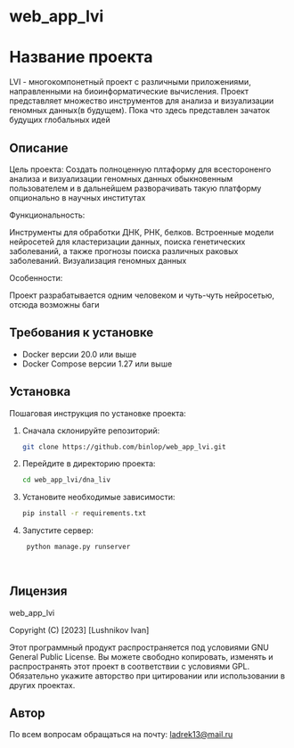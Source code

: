 # web_app_lvi

# Название проекта

LVI - многокомпонетный проект с различными приложениями, направленными на биоинформатические вычисления. Проект представляет множество инструментов для анализа и визуализации геномных данных(в будущем). Пока что здесь представлен зачаток будущих глобальных идей

## Описание

Цель проекта:
Создать полноценную плтаформу для всестороненго анализа и визуализации геномных данных обыкновенным пользователем и в дальнейшем разворачивать такую платформу опционально в научных институтах

Функциональность:

Инструменты для обработки ДНК, РНК, белков. Встроенные модели нейросетей для кластеризации данных, поиска генетических заболеваний, а также прогнозы поиска различных раковых заболеваний. Визуализация геномных данных

Особенности:

Проект разрабатывается одним человеком и чуть-чуть нейросетью, отсюда возможны баги

## Требования к установке

- Docker версии 20.0 или выше
- Docker Compose версии 1.27 или выше 

## Установка

Пошаговая инструкция по установке проекта:

1. Сначала склонируйте репозиторий:

   ```bash
   git clone https://github.com/binlop/web_app_lvi.git
   
2. Перейдите в директорию проекта:
 
   ```bash
   cd web_app_lvi/dna_liv
   
3. Установите необходимые зависимости:
 
    ```bash   
    pip install -r requirements.txt
    
4. Запустите сервер:
 
   ```bash
    python manage.py runserver
    
    
## Лицензия

web_app_lvi

Copyright (C) [2023] [Lushnikov Ivan]

Этот программный продукт распространяется под условиями GNU General Public License.
Вы можете свободно копировать, изменять и распространять этот проект в соответствии с условиями GPL.
Обязательно укажите авторство при цитировании или использовании в других проектах.

    
## Автор
 
По всем вопросам обращаться на почту: ladrek13@mail.ru
 

 
 
